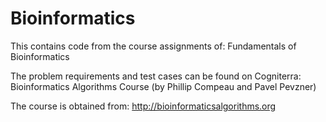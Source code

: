 # Bioinformatics

This contains code from the course assignments of: Fundamentals of Bioinformatics 

The problem requirements and test cases can be found on Cogniterra: Bioinformatics Algorithms Course (by Phillip Compeau and Pavel Pevzner)

The course is obtained from: http://bioinformaticsalgorithms.org
